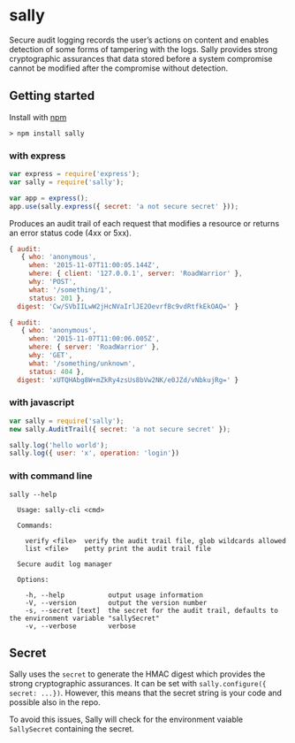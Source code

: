 # sally

Secure audit logging records the user’s actions on content and enables detection of some forms of tampering with the logs. Sally provides strong cryptographic assurances that data stored before a system compromise cannot be modified after the compromise without detection. 

## Getting started

Install with [npm](http://blog.npmjs.org/post/85484771375/how-to-install-npm)

    > npm install sally

### with express

```` javascript
var express = require('express');
var sally = require('sally');

var app = express();
app.use(sally.express({ secret: 'a not secure secret' }));
````

Produces an audit trail of each request that modifies a resource or returns an error status code (4xx or 5xx).

```` javascript
{ audit: 
   { who: 'anonymous',
     when: '2015-11-07T11:00:05.144Z',
     where: { client: '127.0.0.1', server: 'RoadWarrior' },
     why: 'POST',
     what: '/something/1',
     status: 201 },
  digest: 'Cw/SVbIILwW2jHcNVaIrlJE2OevrfBc9vdRtfkEkOAQ=' }

{ audit: 
   { who: 'anonymous',
     when: '2015-11-07T11:00:06.005Z',
     where: { server: 'RoadWarrior' },
     why: 'GET',
     what: '/something/unknown',
     status: 404 },
  digest: 'xUTQHAbg8W+mZkRy4zsUs8bVw2NK/e0JZd/vNbkujRg=' }
````
### with javascript

```` javascript
var sally = require('sally');
new sally.AuditTrail({ secret: 'a not secure secret' });

sally.log('hello world');
sally.log({ user: 'x', operation: 'login'})
````

### with command line

````
sally --help

  Usage: sally-cli <cmd>

  Commands:

    verify <file>  verify the audit trail file, glob wildcards allowed
    list <file>    petty print the audit trail file

  Secure audit log manager

  Options:

    -h, --help           output usage information
    -V, --version        output the version number
    -s, --secret [text]  the secret for the audit trail, defaults to the environment variable "sallySecret"
    -v, --verbose        verbose
````

## Secret

Sally uses the `secret` to generate the HMAC digest which provides the strong cryptographic assurances.  It can be set with `sally.configure({ secret: ...})`.  However, this means that the secret string is your code and possible also in the repo.  

To avoid this issues, Sally will check for the environment vaiable `SallySecret` containing the secret.
